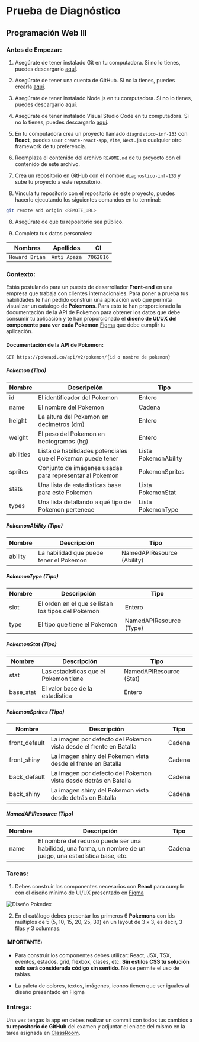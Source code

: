 # Prueba de Diagnóstico
## Programación Web III

### Antes de Empezar:

1. Asegúrate de tener instalado Git en tu computadora. Si no lo tienes, puedes descargarlo [aquí](https://git-scm.com/downloads).

2. Asegúrate de tener una cuenta de GitHub. Si no la tienes, puedes crearla [aquí](https://github.com).

3. Asegúrate de tener instalado Node.js en tu computadora. Si no lo tienes, puedes descargarlo [aquí](https://nodejs.org/es/download/).

4. Asegúrate de tener instalado Visual Studio Code en tu computadora. Si no lo tienes, puedes descargarlo [aquí](https://code.visualstudio.com/download).

5. En tu computadora crea un proyecto llamado `diagnistico-inf-133` con **React**, puedes usar `create-react-app`, `Vite`, `Next.js` o cualquier otro framework de tu preferencia.

6. Reemplaza el contenido del archivo `README.md` de tu proyecto con el contenido de este archivo.

7. Crea un repositorio en GitHub con el nombre `diagnostico-inf-133` y sube tu proyecto a este repositorio.

8. Vincula tu repositorio con el repositorio de este proyecto, puedes hacerlo ejecutando los siguientes comandos en tu terminal:

```bash
git remote add origin <REMOTE_URL>
```
8. Asegúrate de que tu repositorio sea público.

9. Completa tus datos personales:

| Nombres        |      Apellidos |      CI |
|----------------|----------------|----------------|
|  `Howard Brian`  | `Anti Apaza` | `7062816` |
### Contexto:

Estás postulando para un puesto de desarrollador **Front-end** en una empresa que trabaja con clientes internacionales. Para poner a prueba tus habilidades te han pedido construir una aplicación web que permita visualizar un catalogo de **Pokemons**. Para esto te han proporcionado la documentación de la API de Pokemon para obtener los datos que debe consumir tu aplicación y te han proporcionado el **diseño de UI/UX del componente para ver cada Pokemon** [Figma](https://cutt.ly/YwL1XB9s) que debe cumplir tu aplicación.


#### Documentación de la API de Pokemon:
`GET https://pokeapi.co/api/v2/pokemon/{id o nombre de pokemon}`

##### Pokemon (Tipo)

|Nombre|Descripción|Tipo|
|------|-----------|----|
|id|El identificador del Pokemon|Entero|
|name|El nombre del Pokemon|Cadena|
|height|La altura del Pokemon en decímetros (dm)|Entero|
|weight|El peso del Pokemon en hectogramos (hg)|Entero|
|abilities|Lista de habilidades potenciales que el Pokemon puede tener|Lista PokemonAbility|
|sprites|Conjunto de imágenes usadas para representar al Pokemon|PokemonSprites|
|stats|Una lista de estadísticas base para este Pokemon|Lista PokemonStat|
|types|Una lista detallando a qué tipo de Pokemon pertenece|Lista  PokemonType|

##### PokemonAbility (Tipo)
|Nombre|Descripción|Tipo|
|------|-----------|----|
|ability|La habilidad que puede tener el Pokemon|NamedAPIResource (Ability)|

##### PokemonType (Tipo)
|Nombre|Descripción|Tipo|
|------|-----------|----|
|slot|El orden en el que se listan los tipos del Pokemon|Entero|
|type|El tipo que tiene el Pokemon|NamedAPIResource (Type)|

##### PokemonStat (Tipo)
|Nombre|Descripción|Tipo|
|------|-----------|----|
|stat|Las estadísticas que el Pokemon tiene|NamedAPIResource (Stat)|
|base_stat|El valor base de la estadística|Entero|

##### PokemonSprites (Tipo)
|Nombre|Descripción|Tipo|
|------|-----------|----|
|front_default|La imagen por defecto del Pokemon vista desde el frente en Batalla|Cadena|
|front_shiny|La imagen shiny del Pokemon vista desde el frente en Batalla|Cadena|
|back_default|La imagen por defecto del Pokemon vista desde detrás en Batalla|Cadena|
|back_shiny|La imagen shiny del Pokemon vista desde detrás en Batalla|Cadena|

##### NamedAPIResource (Tipo)
|Nombre|Descripción|Tipo|
|------|-----------|----|
|name|El nombre del recurso puede ser una habilidad, una forma, un nombre de un juego, una estadística base, etc.|Cadena|


### Tareas:
1. Debes construir los componentes necesarios con **React** para cumplir con el diseño mínimo de UI/UX presentado en [Figma ](https://cutt.ly/YwL1XB9s)

![Diseño Pokedex](https://live.staticflickr.com/65535/53488146658_c14ae2d79c_z.jpg)

2. En el catálogo debes presentar los primeros 6 **Pokemons** con ids múltiplos de 5 (5, 10, 15, 20, 25, 30) en un layout de 3 x 3, es decir, 3 filas y 3 columnas.

#### IMPORTANTE: 
* Para construir los componentes debes utilizar: React, JSX, TSX, eventos, estados, grid, flexbox, clases, etc. **Sin estilos CSS tu solución solo será considerada código sin sentido**. No se permite el uso de tablas.

* La paleta de colores, textos, imágenes, iconos tienen que ser iguales al diseño presentado en Figma


### Entrega:
Una vez tengas la app en debes realizar un commit con todos tus cambios a **tu repositorio de GitHub** del examen y adjuntar el enlace del mismo en la tarea asignada en [ClassRoom](https://classroom.google.com/c/NjUxNTg3NjM4NDU0?cjc=o67fbws).
